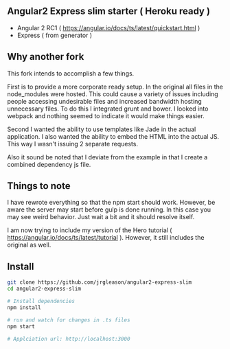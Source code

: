 ## Angular2 Express slim starter ( Heroku ready )

- Angular 2 RC1 ( https://angular.io/docs/ts/latest/quickstart.html )
- Express ( from generator )

## Why another fork
This fork intends to accomplish a few things.

First is to provide a more corporate ready setup. In the original all files in the node_modules were hosted. This could
cause a variety of issues including people accessing undesirable files and increased bandwidth hosting unnecessary
files. To do this I integrated grunt and bower. I looked into webpack and nothing seemed to indicate it would make
things easier.

Second I wanted the ability to use templates like Jade in the actual application. I also wanted the ability to embed
the HTML into the actual JS. This way I wasn't issuing 2 separate requests.

Also it sound be noted that I deviate from the example in that I create a combined dependency js file.

## Things to note

I have rewrote everything so that the npm start should work. However, be aware the server may start before gulp is done
running. In this case you may see weird behavior. Just wait a bit and it should resolve itself.

I am now trying to include my version of the Hero tutorial ( https://angular.io/docs/ts/latest/tutorial ). However, it
still includes the original as well.

## Install
```bash
git clone https://github.com/jrgleason/angular2-express-slim
cd angular2-express-slim

# Install dependencies
npm install

# run and watch for changes in .ts files
npm start

# Applciation url: http://localhost:3000
```